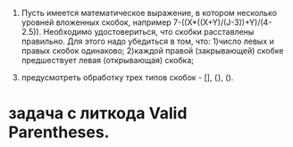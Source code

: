 1. Пусть имеется математическое выражение, в котором несколько уровней вложенных скобок, например 7-((X*((X+Y)/(J-3))+Y)/(4-2.5)). Необходимо удостовериться, что скобки расставлены правильно. Для этого надо убедиться в том, что:
1)число левых и правых скобок одинаково;
2)каждой правой (закрывающей) скобке предшествует левая (открывающая) скобка;
3) предусмотреть обработку трех типов скобок - [], {}, ().



# задача с литкода Valid Parentheses.
